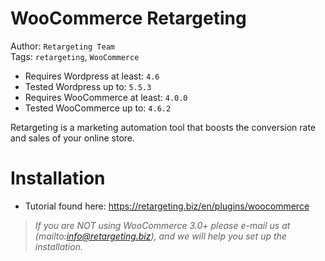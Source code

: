 # WooCommerce Retargeting #
Author: ```Retargeting Team```\
Tags: ```retargeting```, ```WooCommerce```

- Requires Wordpress at least: ```4.6```
- Tested Wordpress up to: ```5.5.3```
- Requires WooCommerce at least: ```4.0.0```
- Tested WooCommerce up to: ```4.6.2```

Retargeting is a marketing automation tool that boosts the conversion rate and sales of your online store.

# Installation #

- Tutorial found here: https://retargeting.biz/en/plugins/woocommerce

>_If you are NOT using WooCommerce 3.0+ please e-mail us at (mailto:info@retargeting.biz), and we will help you set up the installation._